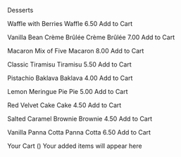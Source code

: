 Desserts

Waffle with Berries
Waffle
6.50
Add to Cart

Vanilla Bean Crème Brûlée
Crème Brûlée
7.00
Add to Cart

Macaron Mix of Five
Macaron
8.00
Add to Cart

Classic Tiramisu
Tiramisu
5.50
Add to Cart

Pistachio Baklava
Baklava
4.00
Add to Cart

Lemon Meringue Pie
Pie
5.00
Add to Cart

Red Velvet Cake
Cake
4.50
Add to Cart

Salted Caramel Brownie
Brownie
4.50
Add to Cart

Vanilla Panna Cotta
Panna Cotta
6.50
Add to Cart

Your Cart (<!-- Quantity -->)
Your added items will appear here
